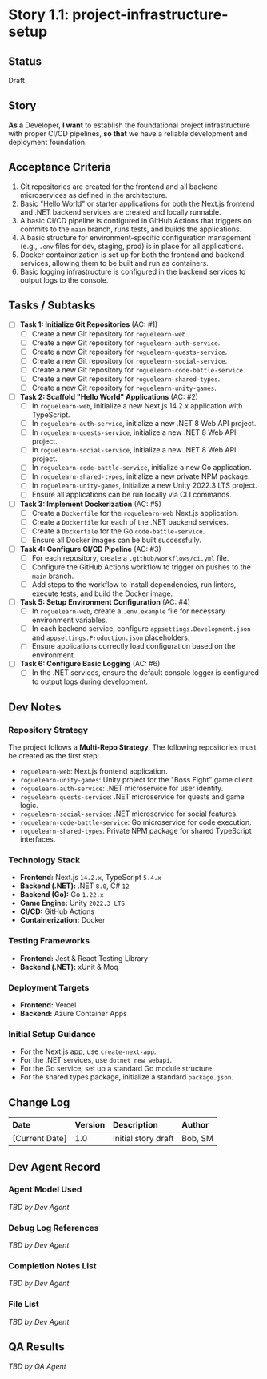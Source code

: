 <!-- .docs/stories/1.1.project-infrastructure-setup.md -->
# **Story 1.1: project-infrastructure-setup**

## Status

Draft

## Story

**As a** Developer,
**I want** to establish the foundational project infrastructure with proper CI/CD pipelines,
**so that** we have a reliable development and deployment foundation.

## Acceptance Criteria

1. Git repositories are created for the frontend and all backend microservices as defined in the architecture.
2. Basic "Hello World" or starter applications for both the Next.js frontend and .NET backend services are created and locally runnable.
3. A basic CI/CD pipeline is configured in GitHub Actions that triggers on commits to the `main` branch, runs tests, and builds the applications.
4. A basic structure for environment-specific configuration management (e.g., `.env` files for dev, staging, prod) is in place for all applications.
5. Docker containerization is set up for both the frontend and backend services, allowing them to be built and run as containers.
6. Basic logging infrastructure is configured in the backend services to output logs to the console.

## Tasks / Subtasks

- [ ] **Task 1: Initialize Git Repositories** (AC: #1)
    - [ ] Create a new Git repository for `roguelearn-web`.
    - [ ] Create a new Git repository for `roguelearn-auth-service`.
    - [ ] Create a new Git repository for `roguelearn-quests-service`.
    - [ ] Create a new Git repository for `roguelearn-social-service`.
    - [ ] Create a new Git repository for `roguelearn-code-battle-service`.
    - [ ] Create a new Git repository for `roguelearn-shared-types`.
    - [ ] Create a new Git repository for `roguelearn-unity-games`.
- [ ] **Task 2: Scaffold "Hello World" Applications** (AC: #2)
    - [ ] In `roguelearn-web`, initialize a new Next.js 14.2.x application with TypeScript.
    - [ ] In `roguelearn-auth-service`, initialize a new .NET 8 Web API project.
    - [ ] In `roguelearn-quests-service`, initialize a new .NET 8 Web API project.
    - [ ] In `roguelearn-social-service`, initialize a new .NET 8 Web API project.
    - [ ] In `roguelearn-code-battle-service`, initialize a new Go application.
    - [ ] In `roguelearn-shared-types`, initialize a new private NPM package.
    - [ ] In `roguelearn-unity-games`, initialize a new Unity 2022.3 LTS project.
    - [ ] Ensure all applications can be run locally via CLI commands.
- [ ] **Task 3: Implement Dockerization** (AC: #5)
    - [ ] Create a `Dockerfile` for the `roguelearn-web` Next.js application.
    - [ ] Create a `Dockerfile` for each of the .NET backend services.
    - [ ] Create a `Dockerfile` for the Go `code-battle-service`.
    - [ ] Ensure all Docker images can be built successfully.
- [ ] **Task 4: Configure CI/CD Pipeline** (AC: #3)
    - [ ] For each repository, create a `.github/workflows/ci.yml` file.
    - [ ] Configure the GitHub Actions workflow to trigger on pushes to the `main` branch.
    - [ ] Add steps to the workflow to install dependencies, run linters, execute tests, and build the Docker image.
- [ ] **Task 5: Setup Environment Configuration** (AC: #4)
    - [ ] In `roguelearn-web`, create a `.env.example` file for necessary environment variables.
    - [ ] In each backend service, configure `appsettings.Development.json` and `appsettings.Production.json` placeholders.
    - [ ] Ensure applications correctly load configuration based on the environment.
- [ ] **Task 6: Configure Basic Logging** (AC: #6)
    - [ ] In the .NET services, ensure the default console logger is configured to output logs during development.

## Dev Notes

### **Repository Strategy**
The project follows a **Multi-Repo Strategy**. The following repositories must be created as the first step:
- `roguelearn-web`: Next.js frontend application.
- `roguelearn-unity-games`: Unity project for the "Boss Fight" game client.
- `roguelearn-auth-service`: .NET microservice for user identity.
- `roguelearn-quests-service`: .NET microservice for quests and game logic.
- `roguelearn-social-service`: .NET microservice for social features.
- `roguelearn-code-battle-service`: Go microservice for code execution.
- `roguelearn-shared-types`: Private NPM package for shared TypeScript interfaces.

### **Technology Stack**
- **Frontend:** Next.js `14.2.x`, TypeScript `5.4.x`
- **Backend (.NET):** .NET `8.0`, C# `12`
- **Backend (Go):** Go `1.22.x`
- **Game Engine:** Unity `2022.3 LTS`
- **CI/CD:** GitHub Actions
- **Containerization:** Docker

### **Testing Frameworks**
- **Frontend:** Jest & React Testing Library
- **Backend (.NET):** xUnit & Moq

### **Deployment Targets**
- **Frontend:** Vercel
- **Backend:** Azure Container Apps

### **Initial Setup Guidance**
- For the Next.js app, use `create-next-app`.
- For the .NET services, use `dotnet new webapi`.
- For the Go service, set up a standard Go module structure.
- For the shared types package, initialize a standard `package.json`.

## Change Log

| Date          | Version | Description        | Author     |
| :------------ | :------ | :----------------- | :--------- |
| [Current Date]| 1.0     | Initial story draft| Bob, SM    |

## Dev Agent Record

### Agent Model Used
_TBD by Dev Agent_

### Debug Log References
_TBD by Dev Agent_

### Completion Notes List
_TBD by Dev Agent_

### File List
_TBD by Dev Agent_

## QA Results
_TBD by QA Agent_